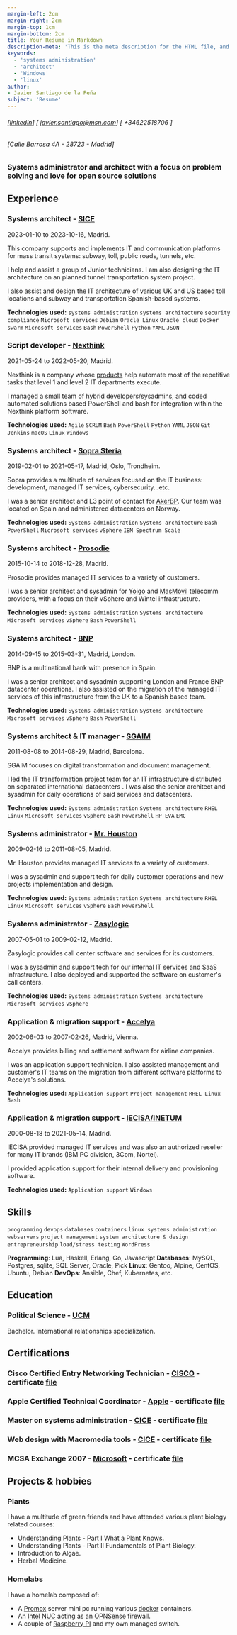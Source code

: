 ```yaml
---
margin-left: 2cm
margin-right: 2cm
margin-top: 1cm
margin-bottom: 2cm
title: Your Resume in Markdown
description-meta: 'This is the meta description for the HTML file, and one day the PDF file, for better SEO?'
keywords:
  - 'systems administration'
  - 'architect'
  - 'Windows'
  - 'linux'
author:
- Javier Santiago de la Peña
subject: 'Resume'
---
```

<link href="resume-stylesheet.css" rel="stylesheet"></link>

###### [[linkedin](linkedin.com/in/jspn)] [ javier.santiago@msn.com] [ +34622518706 ]

###### [Calle Barrosa 4A - 28723 - Madrid]

### Systems administrator and architect with a focus on problem solving and love for open source solutions

## Experience

### Systems architect - [SICE](https://www.sice.com)

2023-01-10 to 2023-10-16, Madrid.

This company supports and implements IT and communication platforms for mass transit systems: subway, toll, public roads, tunnels, etc.

I help and assist a group of Junior technicians. I am also designing the IT architecture on an planned tunnel transportation system project.

I also assist and design the IT architecture of various UK and US based toll locations and subway and transportation Spanish-based systems.

**Technologies used:** ```systems administration``` ```systems architecture``` ```security compliance``` ```Microsoft services``` ```Debian``` ```Oracle Linux``` ```Oracle cloud``` ```Docker swarm``` ```Microsoft services``` ```Bash``` ```PowerShell``` ```Python``` ```YAML``` ```JSON```

### Script developer - [Nexthink](https://www.nexthink.com)

2021-05-24 to 2022-05-20, Madrid.

Nexthink is a company whose [products](https://www.nexthink.com/platform) help automate most of the repetitive tasks that level 1 and level 2 IT departments execute.

I managed a small team of hybrid developers/sysadmins, and coded automated solutions based PowerShell and bash for integration within the Nexthink platform software.

**Technologies used:** ```Agile``` ```SCRUM``` ```Bash``` ```PowerShell``` ```Python``` ```YAML``` ```JSON``` ```Git``` ```Jenkins``` ```macOS``` ```Linux``` ```Windows```

### Systems architect - [Sopra Steria](https://www.soprasteria.com/)

2019-02-01 to 2021-05-17, Madrid, Oslo, Trondheim.

Sopra provides a multitude of services focused on the IT business: development, managed IT services, cybersecurity...etc.

I was a senior architect and L3 point of contact for [AkerBP](https://akerbp.com/en/). Our team was located on Spain and administered datacenters on Norway.

**Technologies used:** ```Systems administration``` ```Systems architecture``` ```Bash``` ```PowerShell``` ```Microsoft services``` ```vSphere``` ```IBM Spectrum Scale```

### Systems architect - [Prosodie](https://www.prosodie.es/)

2015-10-14 to 2018-12-28, Madrid.

Prosodie provides managed IT services to a variety of customers.

I was a senior architect and sysadmin for [Yoigo](https://www.yoigo.com/) and [MasMóvil](https://www.masmovil.es/) telecomm providers, with a focus on their vSphere and Wintel infrastructure.

**Technologies used:** ```Systems administration``` ```Systems architecture``` ```Microsoft services``` ```vSphere``` ```Bash``` ```PowerShell```

### Systems architect - [BNP](https://www.bnpparibas.es/es/)

2014-09-15 to 2015-03-31, Madrid, London.

BNP is a multinational bank with presence in Spain.

I was a senior architect and sysadmin supporting London and France BNP datacenter operations. I also assisted on the migration of the managed IT services of this infrastructure from the UK to a Spanish based team.

**Technologies used:** ```Systems administration``` ```Systems architecture``` ```Microsoft services``` ```vSphere``` ```Bash``` ```PowerShell```

### Systems architect & IT manager - [SGAIM](https://www.sgaim.com/)

2011-08-08 to 2014-08-29, Madrid, Barcelona.

SGAIM focuses on digital transformation and document management.

I led the IT transformation project team for an IT infrastructure distributed on separated international datacenters . I was also the senior architect and sysadmin for daily operations of said services and datacenters.

**Technologies used:** ```Systems administration``` ```Systems architecture``` ```RHEL Linux``` ```Microsoft services``` ```vSphere``` ```Bash``` ```PowerShell``` ```HP EVA``` ```EMC```

### Systems administrator - [Mr. Houston](https://mrhouston.net/en/)

2009-02-16 to 2011-08-05, Madrid.

Mr. Houston provides managed IT services to a variety of customers.

I was a sysadmin and support tech for daily customer operations and new projects implementation and design.

**Technologies used:** ```Systems administration``` ```Systems architecture``` ```RHEL Linux``` ```Microsoft services``` ```vSphere``` ```Bash``` ```PowerShell```

### Systems administrator - [Zasylogic](https://zasylogic.com/)

2007-05-01 to 2009-02-12, Madrid.

Zasylogic provides call center software and services for its customers.

I was a sysadmin and support tech for our internal IT services and SaaS infrastructure. I also deployed and supported the software on customer's call centers.

**Technologies used:** ```Systems administration``` ```Systems architecture``` ```Microsoft services``` ```vSphere```

### Application & migration support - [Accelya](https://w3.accelya.com/)

2002-06-03 to 2007-02-26, Madrid, Vienna.

Accelya provides billing and settlement software for airline companies.

I was an application support technician. I also assisted management and customer's IT teams on the migration from different software platforms to Accelya's solutions.

**Technologies used:** ```Application support``` ```Project management``` ```RHEL Linux``` ```Bash```

### Application & migration support - [IECISA/INETUM](https://www.inetum.com/en/)

2000-08-18 to 2021-05-14, Madrid.

IECISA provided managed IT services and was also an authorized reseller for many IT brands (IBM PC division, 3Com, Nortel).

I provided application support for their internal delivery and provisioning software.

**Technologies used:** ```Application support``` ```Windows```

## Skills

```programming```
```devops```
```databases```
```containers```
```linux systems administration```
```webservers```
```project management```
```system architecture & design```
```entrepreneurship```
```load/stress testing```
```WordPress```

**Programming**: Lua, Haskell, Erlang, Go, Javascript
**Databases**: MySQL, Postgres, sqlite, SQL Server, Oracle, Pick
**Linux**: Gentoo, Alpine, CentOS, Ubuntu, Debian
**DevOps**: Ansible, Chef, Kubernetes, etc.

## Education

### Political Science - [UCM](https://www.ucm.es)

Bachelor. International relationships specialization.

## Certifications

### Cisco Certified Entry Networking Technician - [CISCO](https://www.cisco.com) - certificate [file](https://tinyurl.com/5rvub8k9)

### Apple Certified Technical Coordinator - [Apple](https://www.apple.com) - certificate [file](https://tinyurl.com/3dsb59jv)

### Master on systems administration - [CICE](https://web.archive.org/web/20230205063229/https://www.cice.es/) - certificate [file](https://tinyurl.com/2kb4pzd6)

### Web design with Macromedia tools - [CICE](https://tinyurl.com/ms43vaz8) - certificate [file](https://tinyurl.com/3cvzbe52)

### MCSA Exchange 2007 - [Microsoft](https://www.microsoft.com) - certificate [file](https://tinyurl.com/2zherj9w)

## Projects & hobbies

### Plants

I have a multitude of green friends and have attended various plant biology related courses:

- Understanding Plants - Part I What a Plant Knows.
- Understanding Plants - Part II Fundamentals of Plant Biology.
- Introduction to Algae.
- Herbal Medicine.

### Homelabs

I have a homelab composed of:

- A [Promox](https://www.proxmox.com/en/) server mini pc running various [docker](https://www.docker.com) containers.
- An [Intel NUC][def] acting as an [OPNSense](https://ww.opnsense.com) firewall.
- A couple of [Raspberry PI](https://www.raspberrypi.org/) and my own managed switch.

[def]: https://www.intel.com/content/www/us/en/products/details/nuc.html

